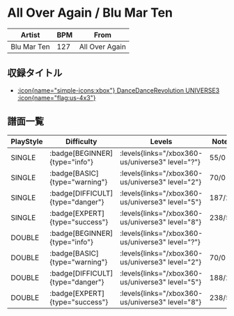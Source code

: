 # All Over Again / Blu Mar Ten

|Artist|BPM|From|
|------|---|----|
|Blu Mar Ten|127|All Over Again|

## 収録タイトル

- [:icon{name="simple-icons:xbox"} DanceDanceRevolution UNIVERSE3 :icon{name="flag:us-4x3"}](/xbox360-us/universe3)

## 譜面一覧

|PlayStyle|Difficulty|Levels|Notes|Movie|
|---------|----------|------|-----|-----|
|SINGLE| :badge[BEGINNER]{type="info"}| :levels{links="/xbox360-us/universe3" level="?"}|55/0||
|SINGLE| :badge[BASIC]{type="warning"}| :levels{links="/xbox360-us/universe3" level="2"}|70/0||
|SINGLE| :badge[DIFFICULT]{type="danger"}| :levels{links="/xbox360-us/universe3" level="5"}|187/2||
|SINGLE| :badge[EXPERT]{type="success"}| :levels{links="/xbox360-us/universe3" level="8"}|238/57||
|DOUBLE| :badge[BEGINNER]{type="info"}| :levels{links="/xbox360-us/universe3" level="?"}|||
|DOUBLE| :badge[BASIC]{type="warning"}| :levels{links="/xbox360-us/universe3" level="2"}|70/0||
|DOUBLE| :badge[DIFFICULT]{type="danger"}| :levels{links="/xbox360-us/universe3" level="5"}|188/2||
|DOUBLE| :badge[EXPERT]{type="success"}| :levels{links="/xbox360-us/universe3" level="8"}|238/57||
